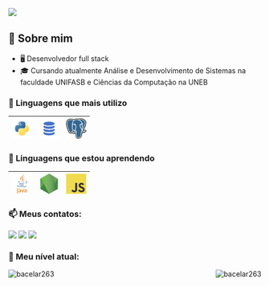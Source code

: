 ![](http://github-profile-summary-cards.vercel.app/api/cards/profile-details?username=Bacelar263&theme=moonlight)

## :book: Sobre mim
- 🖥 Desenvolvedor full stack
- 🎓 Cursando atualmente Análise e Desenvolvimento de Sistemas na faculdade UNIFASB e Ciências da Computação na UNEB

### 🔨 Linguagens que mais utilizo
  
<img title="Python" alt="Python" width="40px" src="https://raw.githubusercontent.com/github/explore/master/topics/python/python.png" />|<img title="SQL" alt="SQL" width="40px" src="https://raw.githubusercontent.com/github/explore/master/topics/sql/sql.png">|<img title="postgresql" alt="postgresql" width="40px" src="https://raw.githubusercontent.com/github/explore/master/topics/postgresql/postgresql.png">
|--|--|--|

### 🎯 Linguagens que estou aprendendo
 
<img title="java" alt="java" width="40px" src="https://raw.githubusercontent.com/github/explore/master/topics/java/java.png" />|<img title="node" alt="node" width="40px" src="https://raw.githubusercontent.com/github/explore/master/topics/nodejs/nodejs.png">|<img title="javascript" alt="javascript" width="40px" src="https://raw.githubusercontent.com/github/explore/master/topics/javascript/javascript.png">
|--|--|--|

### 📫 Meus contatos:

<div>
<a href="https://instagram.com/bacelarguilherme7" target="_blank"><img src="https://img.shields.io/badge/-Instagram-%23E4405F?style=for-the-badge&logo=instagram&logoColor=white" target="(https://www.instagram.com/bacelarguilherme7/)"></a>
<a href = "mailto:bacelarguilherme7@gmail.com"><img src="https://img.shields.io/badge/Gmail-D14836?style=for-the-badge&logo=gmail&logoColor=white" target="_blank"></a>
<a href="https://www.linkedin.com/in/guilherme-bacelar-5a8846217" target="_blank"><img src="https://img.shields.io/badge/-LinkedIn-%230077B5?style=for-the-badge&logo=linkedin&logoColor=white" target="[_blank](https://www.linkedin.com/in/guilherme-bacelar-5a8846217/)"></a>   
</div>

### 🔔 Meu nível atual:

<p><img align="left" src="https://github-readme-stats.vercel.app/api/top-langs?username=bacelar263&show_icons=true&locale=en&layout=compact&locale=pt-b&theme=github_dark" alt="bacelar263" /></p>

<p><img align="right" src="https://github-readme-stats.vercel.app/api?username=bacelar263&show_icons=true&locale=pt-br&theme=github_dark" alt="bacelar263" /></p>
